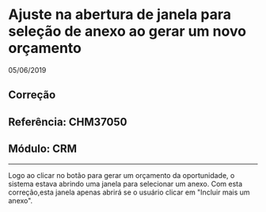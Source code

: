 # Ajuste na abertura de janela para seleção de anexo ao gerar um novo orçamento
05/06/2019
## Correção
## Referência: CHM37050
## Módulo: CRM
***

Logo ao clicar no botão para gerar um orçamento da oportunidade, o sistema estava abrindo uma janela para selecionar um anexo. Com esta correção,esta janela apenas abrirá se o usuário clicar em "Incluir mais um anexo".